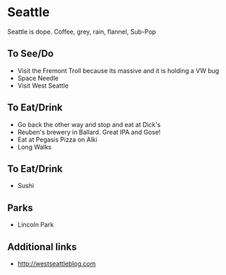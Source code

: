 # Seattle

Seattle is dope. Coffee, grey, rain, flannel, Sub-Pop

## To See/Do

* Visit the Fremont Troll because its massive and it is holding a VW bug
* Space Needle
* Visit West Seattle

## To Eat/Drink

* Go back the other way and stop and eat at Dick's
* Reuben's brewery in Ballard. Great IPA and Gose! 
* Eat at Pegasis Pizza on Alki
* Long Walks 

## To Eat/Drink

* Sushi

## Parks 

* Lincoln Park

## Additional links

* http://westseattleblog.com